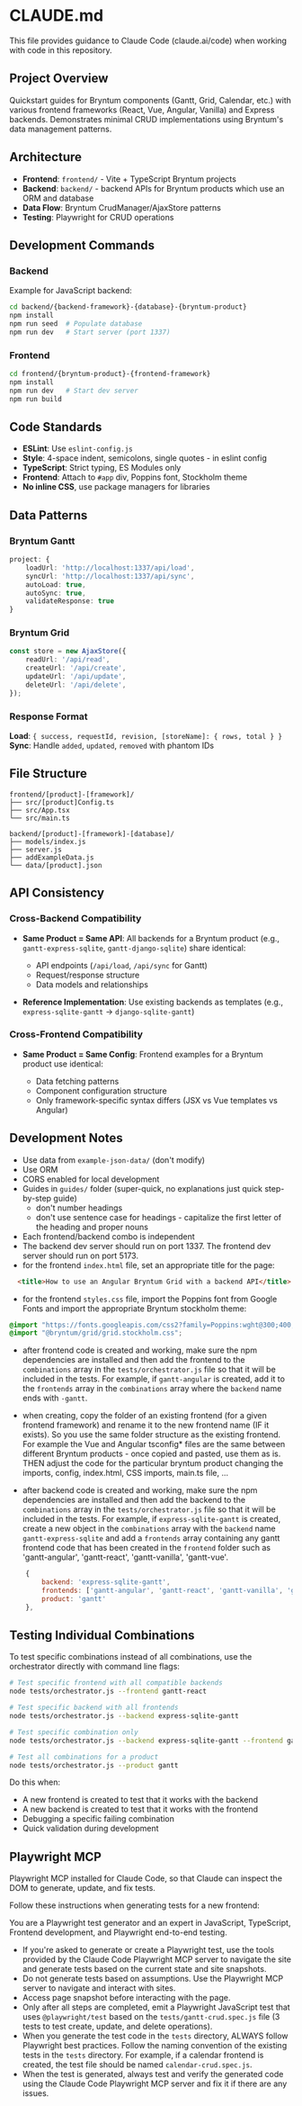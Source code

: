 # CLAUDE.md

This file provides guidance to Claude Code (claude.ai/code) when working with code in this repository.

## Project Overview

Quickstart guides for Bryntum components (Gantt, Grid, Calendar, etc.) with various frontend frameworks (React, Vue, Angular, Vanilla) and Express backends. Demonstrates minimal CRUD implementations using Bryntum's data management patterns.

## Architecture

- **Frontend**: `frontend/` - Vite + TypeScript Bryntum projects
- **Backend**: `backend/` - backend APIs for Bryntum products which use an ORM and database
- **Data Flow**: Bryntum CrudManager/AjaxStore patterns
- **Testing**: Playwright for CRUD operations

## Development Commands

### Backend

Example for JavaScript backend:

```bash
cd backend/{backend-framework}-{database}-{bryntum-product}
npm install
npm run seed  # Populate database
npm run dev   # Start server (port 1337)
```

### Frontend  

```bash
cd frontend/{bryntum-product}-{frontend-framework}
npm install
npm run dev   # Start dev server
npm run build
```

## Code Standards

- **ESLint**: Use `eslint-config.js` 
- **Style**: 4-space indent, semicolons, single quotes - in eslint config
- **TypeScript**: Strict typing, ES Modules only
- **Frontend**: Attach to `#app` div, Poppins font, Stockholm theme
- **No inline CSS**, use package managers for libraries

## Data Patterns

### Bryntum Gantt

```ts
project: {
    loadUrl: 'http://localhost:1337/api/load',
    syncUrl: 'http://localhost:1337/api/sync',
    autoLoad: true,
    autoSync: true,
    validateResponse: true
}
```

### Bryntum Grid

```ts
const store = new AjaxStore({
    readUrl: '/api/read',
    createUrl: '/api/create',
    updateUrl: '/api/update',
    deleteUrl: '/api/delete',
});
```

### Response Format

**Load**: `{ success, requestId, revision, [storeName]: { rows, total } }`
**Sync**: Handle `added`, `updated`, `removed` with phantom IDs

## File Structure

```
frontend/[product]-[framework]/
├── src/[product]Config.ts
├── src/App.tsx
└── src/main.ts

backend/[product]-[framework]-[database]/
├── models/index.js
├── server.js
├── addExampleData.js
└── data/[product].json
```

## API Consistency

### Cross-Backend Compatibility

- **Same Product = Same API**: All backends for a Bryntum product (e.g., `gantt-express-sqlite`, `gantt-django-sqlite`) share identical:

  - API endpoints (`/api/load`, `/api/sync` for Gantt)
  - Request/response structure
  - Data models and relationships
- **Reference Implementation**: Use existing backends as templates (e.g., `express-sqlite-gantt` → `django-sqlite-gantt`)

### Cross-Frontend Compatibility

- **Same Product = Same Config**: Frontend examples for a Bryntum product use identical:

  - Data fetching patterns
  - Component configuration structure
  - Only framework-specific syntax differs (JSX vs Vue templates vs Angular)

## Development Notes

- Use data from `example-json-data/` (don't modify)
- Use ORM
- CORS enabled for local development
- Guides in `guides/` folder (super-quick, no explanations just quick step-by-step guide)
    - don't number headings
    - don't use sentence case for headings - capitalize the first letter of the heading and proper nouns
- Each frontend/backend combo is independent
- The backend dev server should run on port 1337. The frontend dev server should run on port 5173.
- for the frontend `index.html` file, set an appropriate title for the page:

```html
  <title>How to use an Angular Bryntum Grid with a backend API</title>
```

- for the frontend `styles.css` file, import the Poppins font from Google Fonts and import the appropriate Bryntum stockholm theme:

```css
@import "https://fonts.googleapis.com/css2?family=Poppins:wght@300;400;500;600;700&display=swap";
@import "@bryntum/grid/grid.stockholm.css";
```
- after frontend code is created and working, make sure the npm dependencies are installed and then add the frontend to the `combinations` array in the `tests/orchestrator.js` file so that it will be included in the tests. For example, if `gantt-angular` is created, add it to the `frontends` array in the `combinations` array where the `backend` name ends with `-gantt`. 
- when creating, copy the folder of an existing frontend (for a given frontend framework) and rename it to the new frontend name (IF it exists). So you use the same folder structure as the existing frontend. For example the Vue and Angular tsconfig* files are the same between different Bryntum products - once copied and pasted, use them as is. THEN adjust the code for the particular bryntum product changing the imports, config, index.html, CSS imports, main.ts file, ...

- after backend code is created and working, make sure the npm dependencies are installed and then add the backend to the `combinations` array in the `tests/orchestrator.js` file so that it will be included in the tests. For example, if `express-sqlite-gantt` is created, create a new object in the `combinations` array with the `backend` name `gantt-express-sqlite` and add a `frontends` array containing any gantt frontend code that has been created in the `frontend` folder such as 'gantt-angular', 'gantt-react', 'gantt-vanilla', 'gantt-vue'.

```js
    {
        backend: 'express-sqlite-gantt',
        frontends: ['gantt-angular', 'gantt-react', 'gantt-vanilla', 'gantt-vue'],
        product: 'gantt'
    },
```

## Testing Individual Combinations

To test specific combinations instead of all combinations, use the orchestrator directly with command line flags:

```bash
# Test specific frontend with all compatible backends
node tests/orchestrator.js --frontend gantt-react

# Test specific backend with all frontends
node tests/orchestrator.js --backend express-sqlite-gantt

# Test specific combination only
node tests/orchestrator.js --backend express-sqlite-gantt --frontend gantt-react

# Test all combinations for a product
node tests/orchestrator.js --product gantt
```

Do this when:
- A new frontend is created to test that it works with the backend  
- A new backend is created to test that it works with the frontend
- Debugging a specific failing combination
- Quick validation during development

## Playwright MCP

Playwright MCP installed for Claude Code, so that Claude can inspect the DOM to generate, update, and fix tests. 

Follow these instructions when generating tests for a new frontend:

You are a Playwright test generator and an expert in JavaScript, TypeScript, Frontend development, and Playwright end-to-end testing.

- If you're asked to generate or create a Playwright test, use the tools provided by the Claude Code Playwright MCP server to navigate the site and generate tests based on the current state and site snapshots.
- Do not generate tests based on assumptions. Use the Playwright MCP server to navigate and interact with sites.
- Access page snapshot before interacting with the page.
- Only after all steps are completed, emit a Playwright JavaScript test that uses `@playwright/test` based on the `tests/gantt-crud.spec.js` file (3 tests to test create, update, and delete operations).
- When you generate the test code in the `tests` directory, ALWAYS follow Playwright best practices. Follow the naming convention of the existing tests in the `tests` directory. For example, if a calendar frontend is created, the test file should be named `calendar-crud.spec.js`.
- When the test is generated, always test and verify the generated code using the Claude Code Playwright MCP server and fix it if there are any issues.